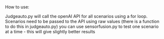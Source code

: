 How to use: 

Judgeauto.py will call the openAI API for all scenarios using a for loop. 
Scenarios need to be passed to the API using raw values (there is a function to do this in judgeauto.py)
you can use sensorfusion.py to test one scenario at a time - this will give slightly better results 
